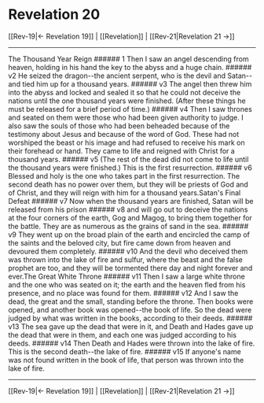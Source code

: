 # Revelation 20

[[Rev-19|← Revelation 19]] | [[Revelation]] | [[Rev-21|Revelation 21 →]]
***

The Thousand Year Reign ###### 1 Then I saw an angel descending from heaven, holding in his hand the key to the abyss and a huge chain. ###### v2 He seized the dragon--the ancient serpent, who is the devil and Satan--and tied him up for a thousand years. ###### v3 The angel then threw him into the abyss and locked and sealed it so that he could not deceive the nations until the one thousand years were finished. (After these things he must be released for a brief period of time.) ###### v4 Then I saw thrones and seated on them were those who had been given authority to judge. I also saw the souls of those who had been beheaded because of the testimony about Jesus and because of the word of God. These had not worshiped the beast or his image and had refused to receive his mark on their forehead or hand. They came to life and reigned with Christ for a thousand years. ###### v5 (The rest of the dead did not come to life until the thousand years were finished.) This is the first resurrection. ###### v6 Blessed and holy is the one who takes part in the first resurrection. The second death has no power over them, but they will be priests of God and of Christ, and they will reign with him for a thousand years.Satan's Final Defeat ###### v7 Now when the thousand years are finished, Satan will be released from his prison ###### v8 and will go out to deceive the nations at the four corners of the earth, Gog and Magog, to bring them together for the battle. They are as numerous as the grains of sand in the sea. ###### v9 They went up on the broad plain of the earth and encircled the camp of the saints and the beloved city, but fire came down from heaven and devoured them completely. ###### v10 And the devil who deceived them was thrown into the lake of fire and sulfur, where the beast and the false prophet are too, and they will be tormented there day and night forever and ever.The Great White Throne ###### v11 Then I saw a large white throne and the one who was seated on it; the earth and the heaven fled from his presence, and no place was found for them. ###### v12 And I saw the dead, the great and the small, standing before the throne. Then books were opened, and another book was opened--the book of life. So the dead were judged by what was written in the books, according to their deeds. ###### v13 The sea gave up the dead that were in it, and Death and Hades gave up the dead that were in them, and each one was judged according to his deeds. ###### v14 Then Death and Hades were thrown into the lake of fire. This is the second death--the lake of fire. ###### v15 If anyone's name was not found written in the book of life, that person was thrown into the lake of fire.

***
[[Rev-19|← Revelation 19]] | [[Revelation]] | [[Rev-21|Revelation 21 →]]
